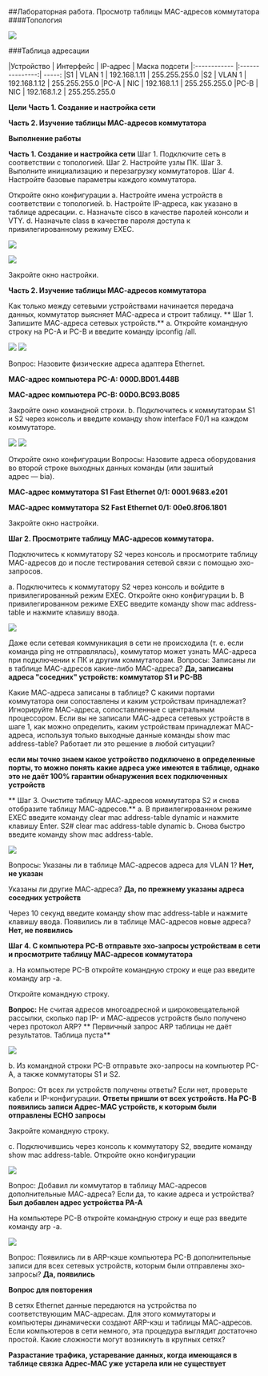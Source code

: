 ##Лабораторная работа. Просмотр таблицы MAC-адресов коммутатора 
####Топология

![](https://otuslabs.ucoz.net/Topology.jpg)

###Таблица адресации

|Устройство  | Интерфейс  | IP-адрес | Маска подсети 
|:------------ |:---------------:| -----:
|S1    | VLAN 1 | 192.168.1.11 | 255.255.255.0 
|S2      | VLAN 1        |   192.168.1.12 | 255.255.255.0 
|PC-A | NIC | 192.168.1.1 | 255.255.255.0 
|PC-B | NIC | 192.168.1.2 | 255.255.255.0 

  **Цели**
**Часть 1. Создание и настройка сети**

**Часть 2. Изучение таблицы МАС-адресов коммутатора**

**Выполнение работы**
      
**Часть 1. Создание и настройка сети**
            Шаг 1. Подключите сеть в соответствии с топологией.
            Шаг 2. Настройте узлы ПК.
            Шаг 3. Выполните инициализацию и перезагрузку коммутаторов.
            Шаг 4. Настройте базовые параметры каждого коммутатора.


Откройте окно конфигурации
                a. Настройте имена устройств в соответствии с топологией.
                b. Настройте IP-адреса, как указано в таблице адресации.
                c. Назначьте cisco в качестве паролей консоли и VTY.
                d. Назначьте class в качестве пароля доступа к привилегированному режиму EXEC.

![](https://otuslabs.ucoz.net/S1_config.jpg)

![](https://otuslabs.ucoz.net/S2_config.jpg)


Закройте окно настройки.


**Часть 2. Изучение таблицы МАС-адресов коммутатора**

Как только между сетевыми устройствами начинается передача данных, коммутатор выясняет МАС-адреса и строит таблицу.
           ** Шаг 1. Запишите МАС-адреса сетевых устройств.**
                a. Откройте командную строку на PC-A и PC-B и введите команду ipconfig /all.

![](https://otuslabs.ucoz.net/PC_A_config.jpg)
![](https://otuslabs.ucoz.net/PC_B_config.jpg)


Вопрос:
Назовите физические адреса адаптера Ethernet.

**MAC-адрес компьютера PC-A: 000D.BD01.448B**

**MAC-адрес компьютера PC-B: 00D0.BC93.B085**

Закройте окно командной строки.
                b. Подключитесь к коммутаторам S1 и S2 через консоль и введите команду show interface F0/1 на каждом коммутаторе.

![](https://otuslabs.ucoz.net/INT_F01_S1.jpg)
![](https://otuslabs.ucoz.net/INT_F01_S2.jpg)


Откройте окно конфигурации
Вопросы:
Назовите адреса оборудования во второй строке выходных данных команды (или зашитый адрес — bia).


**МАС-адрес коммутатора S1 Fast Ethernet 0/1: 0001.9683.e201**

**МАС-адрес коммутатора S2 Fast Ethernet 0/1: 00e0.8f06.1801**


Закройте окно настройки.

**Шаг 2. Просмотрите таблицу МАС-адресов коммутатора.**

Подключитесь к коммутатору S2 через консоль и просмотрите таблицу МАС-адресов до и после тестирования сетевой связи с помощью эхо-запросов.

a. Подключитесь к коммутатору S2 через консоль и войдите в привилегированный режим EXEC.
Откройте окно конфигурации
b. В привилегированном режиме EXEC введите команду show mac address-table и нажмите клавишу ввода.

![](https://otuslabs.ucoz.net/S2_mac2.jpg)

Даже если сетевая коммуникация в сети не происходила (т. е. если команда ping не отправлялась), коммутатор может узнать МАС-адреса при подключении к ПК и другим коммутаторам.
Вопросы:
Записаны ли в таблице МАС-адресов какие-либо МАС-адреса? **Да, записаны адреса "соседних" устройств: коммутатор S1 и PC-BB**

Какие МАС-адреса записаны в таблице? С какими портами коммутатора они сопоставлены и каким устройствам принадлежат? Игнорируйте МАС-адреса, сопоставленные с центральным процессором.
Если вы не записали МАС-адреса сетевых устройств в шаге 1, как можно определить, каким устройствам принадлежат МАС-адреса, используя только выходные данные команды show mac address-table? Работает ли это решение в любой ситуации?

**если мы точно знаем какое устройство подключено в определенные порты, то можно понять какие адреса уже имеются в таблице, однако это не даёт 100% гарантии обнаружения всех подключенных устройств**


** Шаг 3. Очистите таблицу МАС-адресов коммутатора S2 и снова отобразите таблицу МАС-адресов.**
                a. В привилегированном режиме EXEC введите команду clear mac address-table dynamic и нажмите клавишу Enter.
S2# clear mac address-table dynamic
                b. Снова быстро введите команду show mac address-table.
 
![](https://otuslabs.ucoz.net/clear_and_sh_mac_addres-table_S2.jpg)

Вопросы:
Указаны ли в таблице МАС-адресов адреса для VLAN 1? **Нет, не указан**

 Указаны ли другие МАС-адреса? **Да, по прежнему указаны адреса соседних устройств**

Через 10 секунд введите команду show mac address-table и нажмите клавишу ввода. Появились ли в таблице МАС-адресов новые адреса? **Нет, не появились**
 
**Шаг 4. С компьютера PC-B отправьте эхо-запросы устройствам в сети и просмотрите таблицу МАС-адресов коммутатора**
               
 a. На компьютере PC-B откройте командную строку и еще раз введите команду arp -a.

Откройте командную строку.

**Вопрос:**
Не считая адресов многоадресной и широковещательной рассылки, сколько пар IP- и МАС-адресов устройств было получено через протокол ARP?
** Первичный запрос ARP таблицы не даёт результатов. Таблица пуста**

![](https://otuslabs.ucoz.net/arp_ping.jpg)
              
  b. Из командной строки PC-B отправьте эхо-запросы на компьютер PC-A, а также коммутаторы S1 и S2.

Вопрос:
От всех ли устройств получены ответы? Если нет, проверьте кабели и IP-конфигурации. **Ответы пришли от всех устройств. На PC-B появились записи Адрес-MAC устройств, к которым были отправлены ECHO запросы**

Закройте командную строку.

c. Подключившись через консоль к коммутатору S2, введите команду show mac address-table.
Откройте окно конфигурации

![](https://otuslabs.ucoz.net/sh_mac_addres-table_S2.jpg)

Вопрос:
Добавил ли коммутатор в таблицу МАС-адресов дополнительные МАС-адреса? Если да, то какие адреса и устройства? **Был добавлен адрес устройства PA-A**

На компьютере PC-B откройте командную строку и еще раз введите команду arp -a.

![](https://otuslabs.ucoz.net/PC_B_arp2.jpg)

Вопрос:
Появились ли в ARP-кэше компьютера PC-B дополнительные записи для всех сетевых устройств, которым были отправлены эхо-запросы? **Да, появились**

**Вопрос для повторения**

В сетях Ethernet данные передаются на устройства по соответствующим МАС-адресам. Для этого коммутаторы и компьютеры динамически создают ARP-кэш и таблицы МАС-адресов. Если компьютеров в сети немного, эта процедура выглядит достаточно простой. Какие сложности могут возникнуть в крупных сетях?

**Разрастание трафика, устаревание данных, когда имеющаяся в таблице связка Адрес-MAC уже устарела или не существует**
